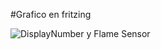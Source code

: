 #Grafico en fritzing

![DisplayNumber y Flame Sensor](https://user-images.githubusercontent.com/108047890/224441030-a5df09f9-2fd9-411b-a910-4ff706b61003.png)
